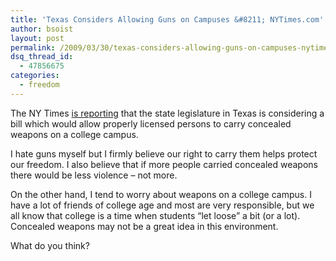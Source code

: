 ```yaml
---
title: 'Texas Considers Allowing Guns on Campuses &#8211; NYTimes.com'
author: bsoist
layout: post
permalink: /2009/03/30/texas-considers-allowing-guns-on-campuses-nytimescom/
dsq_thread_id:
  - 47856675
categories:
  - freedom
---
```

The NY Times [is reporting][1] that the state legislature in Texas is considering a bill which would allow properly licensed persons to carry concealed weapons on a college campus.

I hate guns myself but I firmly believe our right to carry them helps protect our freedom. I also believe that if more people carried concealed weapons there would be less violence &#8211; not more.

On the other hand, I tend to worry about weapons on a college campus. I have a lot of friends of college age and most are very responsible, but we all know that college is a time when students &#8220;let loose&#8221; a bit (or a lot). Concealed weapons may not be a great idea in this environment.

What do you think?

 [1]: http://www.nytimes.com/2009/03/30/us/30texas.html?_r=1&partner=rss&emc=rss
